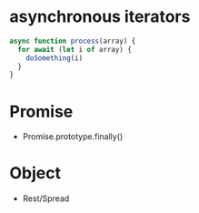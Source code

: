 # asynchronous iterators

```js
async function process(array) {
  for await (let i of array) {
    doSomething(i)
  }
}
```

# Promise

- Promise.prototype.finally()

# Object

- Rest/Spread
